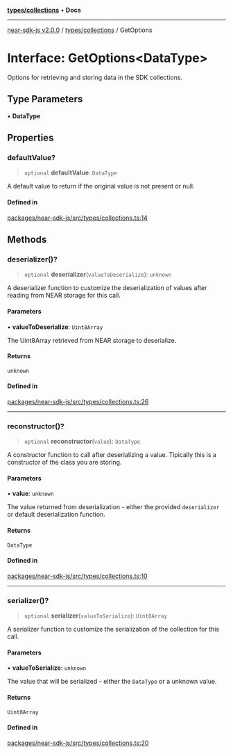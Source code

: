 [**types/collections**](../README.md) • **Docs**

***

[near-sdk-js v2.0.0](../../../packages.md) / [types/collections](../README.md) / GetOptions

# Interface: GetOptions\<DataType\>

Options for retrieving and storing data in the SDK collections.

## Type Parameters

• **DataType**

## Properties

### defaultValue?

> `optional` **defaultValue**: `DataType`

A default value to return if the original value is not present or null.

#### Defined in

[packages/near-sdk-js/src/types/collections.ts:14](https://github.com/dim-daskalov/near-sdk-js/blob/0c34997aba6fa3f679d39c16d17f5e07ff189c24/packages/near-sdk-js/src/types/collections.ts#L14)

## Methods

### deserializer()?

> `optional` **deserializer**(`valueToDeserialize`): `unknown`

A deserializer function to customize the deserialization of values after reading from NEAR storage for this call.

#### Parameters

• **valueToDeserialize**: `Uint8Array`

The Uint8Array retrieved from NEAR storage to deserialize.

#### Returns

`unknown`

#### Defined in

[packages/near-sdk-js/src/types/collections.ts:26](https://github.com/dim-daskalov/near-sdk-js/blob/0c34997aba6fa3f679d39c16d17f5e07ff189c24/packages/near-sdk-js/src/types/collections.ts#L26)

***

### reconstructor()?

> `optional` **reconstructor**(`value`): `DataType`

A constructor function to call after deserializing a value. Tipically this is a constructor of the class you are storing.

#### Parameters

• **value**: `unknown`

The value returned from deserialization - either the provided `deserializer` or default deserialization function.

#### Returns

`DataType`

#### Defined in

[packages/near-sdk-js/src/types/collections.ts:10](https://github.com/dim-daskalov/near-sdk-js/blob/0c34997aba6fa3f679d39c16d17f5e07ff189c24/packages/near-sdk-js/src/types/collections.ts#L10)

***

### serializer()?

> `optional` **serializer**(`valueToSerialize`): `Uint8Array`

A serializer function to customize the serialization of the collection for this call.

#### Parameters

• **valueToSerialize**: `unknown`

The value that will be serialized - either the `DataType` or a unknown value.

#### Returns

`Uint8Array`

#### Defined in

[packages/near-sdk-js/src/types/collections.ts:20](https://github.com/dim-daskalov/near-sdk-js/blob/0c34997aba6fa3f679d39c16d17f5e07ff189c24/packages/near-sdk-js/src/types/collections.ts#L20)
